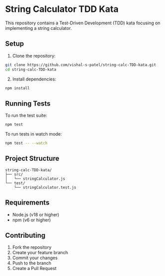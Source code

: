 # String Calculator TDD Kata

This repository contains a Test-Driven Development (TDD) kata focusing on implementing a string calculator.

## Setup

1. Clone the repository:

```bash
git clone https://github.com/vishal-s-patel/string-calc-TDD-kata.git
cd string-calc-TDD-kata
```

2. Install dependencies:

```bash
npm install
```

## Running Tests

To run the test suite:

```bash
npm test
```

To run tests in watch mode:

```bash
npm test -- --watch
```

## Project Structure

```
string-calc-TDD-kata/
├── src/
│   └── stringCalculator.js
└── test/
    └── stringCalculator.test.js
```

## Requirements

- Node.js (v18 or higher)
- npm (v6 or higher)

## Contributing

1. Fork the repository
2. Create your feature branch
3. Commit your changes
4. Push to the branch
5. Create a Pull Request
